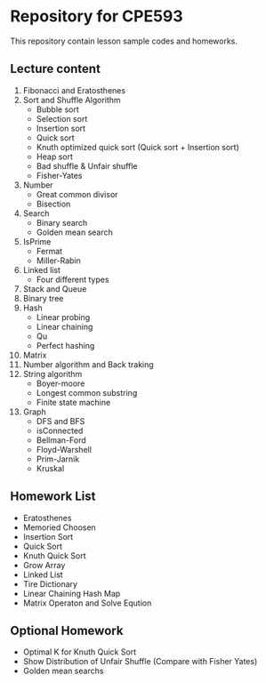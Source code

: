 # Repository for CPE593
This repository contain lesson sample codes and homeworks.

## Lecture content
1. Fibonacci and Eratosthenes
2. Sort and Shuffle Algorithm
    * Bubble sort
    * Selection sort
    * Insertion sort
    * Quick sort
    * Knuth optimized quick sort (Quick sort + Insertion sort)
    * Heap sort
    * Bad shuffle & Unfair shuffle
    * Fisher-Yates
3. Number
    * Great common divisor
    * Bisection
4. Search
    * Binary search
    * Golden mean search
5. IsPrime
    * Fermat
    * Miller-Rabin
6. Linked list
    * Four different types
7. Stack and Queue
8. Binary tree
9. Hash
    * Linear probing
    * Linear chaining
    * Qu
    * Perfect hashing
10. Matrix
11. Number algorithm and Back traking
12. String algorithm
    * Boyer-moore
    * Longest common substring
    * Finite state machine
13. Graph
    * DFS and BFS
    * isConnected
    * Bellman-Ford
    * Floyd-Warshell
    * Prim-Jarnik
    * Kruskal

## Homework List
* Eratosthenes
* Memoried Choosen
* Insertion Sort
* Quick Sort
* Knuth Quick Sort
* Grow Array
* Linked List
* Tire Dictionary
* Linear Chaining Hash Map
* Matrix Operaton and Solve Eqution

## Optional Homework
* Optimal K for Knuth Quick Sort
* Show Distribution of Unfair Shuffle (Compare with Fisher Yates)
* Golden mean searchs